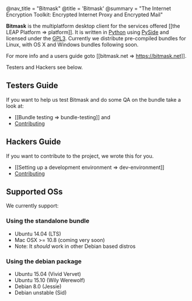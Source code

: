 @nav_title = "Bitmask"
@title = 'Bitmask'
@summary = "The Internet Encryption Toolkit: Encrypted Internet Proxy and Encrypted Mail"

**Bitmask** is the multiplatform desktop client for the services offered [[the
LEAP Platform => platform]].  It is written in
[Python](https://www.python.org/) using [PySide](https://wiki.qt.io/PySide) and
licensed under the
[GPL3](https://github.com/leapcode/bitmask_client/blob/develop/LICENSE).
Currently we distribute pre-compiled bundles for Linux, with OS X and Windows
bundles following soon.

For more info and a users guide goto [[bitmask.net => https://bitmask.net]].

Testers and Hackers see below.

Testers Guide
-------------

If you want to help us test Bitmask and do some QA on the bundle take a look at:


* [[Bundle testing => bundle-testing]] and
* [Contributing](https://github.com/leapcode/bitmask_client/blob/develop/CONTRIBUTING.rst)

Hackers Guide
-------------

If you want to contribute to the project, we wrote this for you.

* [[Setting up a development environment => dev-environment]]
* [Contributing](https://github.com/leapcode/bitmask_client/blob/develop/CONTRIBUTING.rst)


Supported OSs
-------------

We currently support:

### Using the standalone bundle

* Ubuntu 14.04 (LTS)
* Mac OSX >= 10.8 (coming very soon)
* Note: It *should* work in other Debian based distros

### Using the debian package

* Ubuntu 15.04 (Vivid Vervet)
* Ubuntu 15.10 (Wily Werewolf)
* Debian 8.0 (Jessie)
* Debian unstable (Sid)
